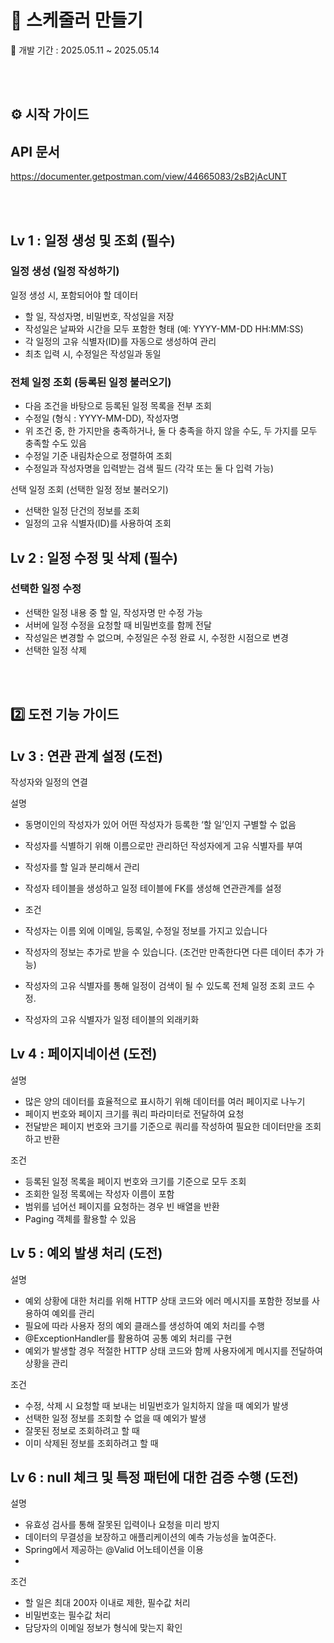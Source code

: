 # 📝 스케줄러 만들기

🐥 개발 기간 : 2025.05.11 ~ 2025.05.14

<br>
<br>

## ⚙️ 시작 가이드


## API 문서
https://documenter.getpostman.com/view/44665083/2sB2jAcUNT

<br>
<br>

## Lv 1 : 일정 생성 및 조회 (필수)

### 일정 생성 (일정 작성하기)

일정 생성 시, 포함되어야 할 데이터

  -    할 일, 작성자명, 비밀번호, 작성일을 저장
  -    작성일은 날짜와 시간을 모두 포함한 형태 (예: YYYY-MM-DD HH:MM:SS)
  -    각 일정의 고유 식별자(ID)를 자동으로 생성하여 관리
  -    최초 입력 시, 수정일은 작성일과 동일


### 전체 일정 조회 (등록된 일정 불러오기)

  -    다음 조건을 바탕으로 등록된 일정 목록을 전부 조회
  -    수정일 (형식 : YYYY-MM-DD), 작성자명
  -    위 조건 중, 한 가지만을 충족하거나, 둘 다 충족을 하지 않을 수도, 두 가지를 모두 충족할 수도 있음
  -    수정일 기준 내림차순으로 정렬하여 조회
  -    수정일과 작성자명을 입력받는 검색 필드 (각각 또는 둘 다 입력 가능)

선택 일정 조회 (선택한 일정 정보 불러오기)

  -    선택한 일정 단건의 정보를 조회
  -    일정의 고유 식별자(ID)를 사용하여 조회

## Lv 2 : 일정 수정 및 삭제 (필수)
### 선택한 일정 수정

  -    선택한 일정 내용 중 할 일, 작성자명 만 수정 가능
  -    서버에 일정 수정을 요청할 때 비밀번호를 함께 전달
  -    작성일은 변경할 수 없으며, 수정일은 수정 완료 시, 수정한 시점으로 변경
  -    선택한 일정 삭제

<br>
<br>

## 2️⃣ 도전 기능 가이드
## Lv 3 : 연관 관계 설정 (도전)

작성자와 일정의 연결

설명
  -    동명이인의 작성자가 있어 어떤 작성자가 등록한 ‘할 일’인지 구별할 수 없음
  -    작성자를 식별하기 위해 이름으로만 관리하던 작성자에게 고유 식별자를 부여
  -    작성자를 할 일과 분리해서 관리
  -    작성자 테이블을 생성하고 일정 테이블에 FK를 생성해 연관관계를 설정

-    조건
-    작성자는 이름 외에 이메일, 등록일, 수정일 정보를 가지고 있습니다
-    작성자의 정보는 추가로 받을 수 있습니다. (조건만 만족한다면 다른 데이터 추가 가능)
-    작성자의 고유 식별자를 통해 일정이 검색이 될 수 있도록 전체 일정 조회 코드 수정.
-    작성자의 고유 식별자가 일정 테이블의 외래키화

## Lv 4 : 페이지네이션 (도전)

설명
-    많은 양의 데이터를 효율적으로 표시하기 위해 데이터를 여러 페이지로 나누기
-    페이지 번호와 페이지 크기를 쿼리 파라미터로 전달하여 요청
-    전달받은 페이지 번호와 크기를 기준으로 쿼리를 작성하여 필요한 데이터만을 조회하고 반환

조건
-    등록된 일정 목록을 페이지 번호와 크기를 기준으로 모두 조회
-    조회한 일정 목록에는 작성자 이름이 포함
-    범위를 넘어선 페이지를 요청하는 경우 빈 배열을 반환
-    Paging 객체를 활용할 수 있음

## Lv 5 : 예외 발생 처리 (도전)
설명
-    예외 상황에 대한 처리를 위해 HTTP 상태 코드와 에러 메시지를 포함한 정보를 사용하여 예외를 관리
-    필요에 따라 사용자 정의 예외 클래스를 생성하여 예외 처리를 수행
-    @ExceptionHandler를 활용하여 공통 예외 처리를 구현
-    예외가 발생할 경우 적절한 HTTP 상태 코드와 함께 사용자에게 메시지를 전달하여 상황을 관리

조건
-    수정, 삭제 시 요청할 때 보내는 비밀번호가 일치하지 않을 때 예외가 발생
-    선택한 일정 정보를 조회할 수 없을 때 예외가 발생
-    잘못된 정보로 조회하려고 할 때
-    이미 삭제된 정보를 조회하려고 할 때

## Lv 6 : null 체크 및 특정 패턴에 대한 검증 수행 (도전)
설명
-    유효성 검사를 통해 잘못된 입력이나 요청을 미리 방지
-    데이터의 무결성을 보장하고 애플리케이션의 예측 가능성을 높여준다.
-    Spring에서 제공하는 @Valid 어노테이션을 이용
-    
조건
-    할 일은 최대 200자 이내로 제한, 필수값 처리
-    비밀번호는 필수값 처리
-    담당자의 이메일 정보가 형식에 맞는지 확인
